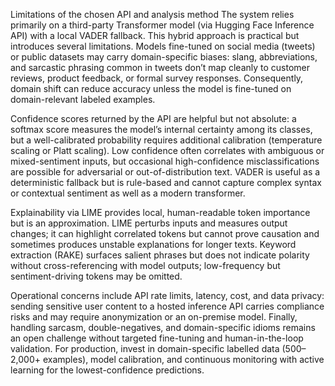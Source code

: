 Limitations of the chosen API and analysis method
The system relies primarily on a third-party Transformer model (via Hugging Face Inference API) with a local VADER fallback. This hybrid approach is practical but introduces several limitations. Models fine-tuned on social media (tweets) or public datasets may carry domain-specific biases: slang, abbreviations, and sarcastic phrasing common in tweets don’t map cleanly to customer reviews, product feedback, or formal survey responses. Consequently, domain shift can reduce accuracy unless the model is fine-tuned on domain-relevant labeled examples.

Confidence scores returned by the API are helpful but not absolute: a softmax score measures the model’s internal certainty among its classes, but a well-calibrated probability requires additional calibration (temperature scaling or Platt scaling). Low confidence often correlates with ambiguous or mixed-sentiment inputs, but occasional high-confidence misclassifications are possible for adversarial or out-of-distribution text. VADER is useful as a deterministic fallback but is rule-based and cannot capture complex syntax or contextual sentiment as well as a modern transformer.

Explainability via LIME provides local, human-readable token importance but is an approximation. LIME perturbs inputs and measures output changes; it can highlight correlated tokens but cannot prove causation and sometimes produces unstable explanations for longer texts. Keyword extraction (RAKE) surfaces salient phrases but does not indicate polarity without cross-referencing with model outputs; low-frequency but sentiment-driving tokens may be omitted.

Operational concerns include API rate limits, latency, cost, and data privacy: sending sensitive user content to a hosted inference API carries compliance risks and may require anonymization or an on-premise model. Finally, handling sarcasm, double-negatives, and domain-specific idioms remains an open challenge without targeted fine-tuning and human-in-the-loop validation. For production, invest in domain-specific labelled data (500–2,000+ examples), model calibration, and continuous monitoring with active learning for the lowest-confidence predictions.
